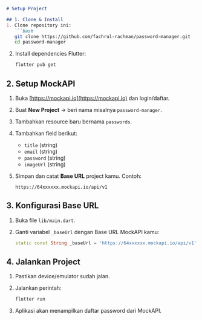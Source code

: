 ````markdown
# Setup Project

## 1. Clone & Install
1. Clone repository ini:
   ```bash
   git clone https://github.com/fachrul-rachman/password-manager.git
   cd password-manager
````

2. Install dependencies Flutter:

   ```bash
   flutter pub get
   ```

## 2. Setup MockAPI

1. Buka [https://mockapi.io](https://mockapi.io) dan login/daftar.
2. Buat **New Project** → beri nama misalnya `password-manager`.
3. Tambahkan resource baru bernama `passwords`.
4. Tambahkan field berikut:

   * `title` (string)
   * `email` (string)
   * `password` (string)
   * `imageUrl` (string)
5. Simpan dan catat **Base URL** project kamu. Contoh:

   ```
   https://64xxxxxx.mockapi.io/api/v1
   ```

## 3. Konfigurasi Base URL

1. Buka file `lib/main.dart`.
2. Ganti variabel `_baseUrl` dengan Base URL MockAPI kamu:

   ```dart
   static const String _baseUrl = 'https://64xxxxxx.mockapi.io/api/v1';
   ```

## 4. Jalankan Project

1. Pastikan device/emulator sudah jalan.
2. Jalankan perintah:

   ```bash
   flutter run
   ```
3. Aplikasi akan menampilkan daftar password dari MockAPI.
